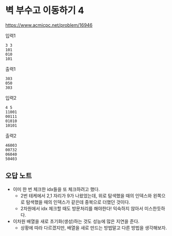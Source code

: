# 벽 부수고 이동하기 4
https://www.acmicpc.net/problem/16946

입력1
```text
3 3
101
010
101
```
출력1
```text
303
050
303
```
입력2
```text
4 5
11001
00111
01010
10101
```
출력2
```text
46003
00732
06040
50403
```

## 오답 노트
- 이미 한 번 체크한 idx들을 또 체크하려고 했다.
  - 2번 테케에서 2,1 자리가 9가 나왔었는데, 위로 탐색했을 때의 인덱스와 왼쪽으로 탐색했을 때의 인덱스가 같은데 중복으로 더했던 것이다.
  - 2차원에서 idx 체크할 때도 방문처리를 해야한다! 익숙하지 않아서 미스한듯하다.
- 이차원 배열을 새로 초기화(생성)하는 것도 성능에 많은 지연을 준다.
  - 상황에 따라 다르겠지만, 배열을 새로 만드는 방법말고 다른 방법을 생각해보자.
